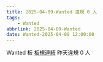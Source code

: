 ```yaml
---
title: 2025-04-09-Wanted 違規 0 人
tags:
    - Wanted
abbrlink: 2025-04-09-Wanted
date: Wanted-2025-04-09 12:00:00
---
```

Wanted 板 [板規連結](https://www.ptt.cc/bbs/Wanted/M.1608829773.A.D3B.html)
昨天違規 0 人
